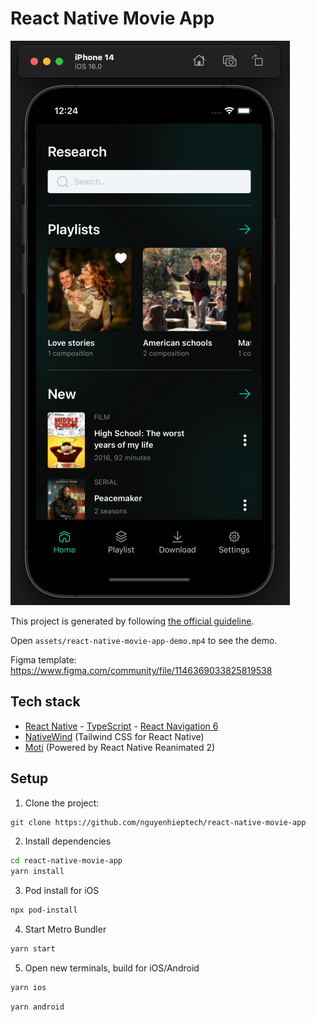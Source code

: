 # React Native Movie App

<img src="./assets/preview.png">

This project is generated by following [the official guideline](https://reactnative.dev/docs/environment-setup).

Open `assets/react-native-movie-app-demo.mp4` to see the demo.

Figma template: https://www.figma.com/community/file/1146369033825819538

## Tech stack

- [React Native](https://reactnative.dev/docs/getting-started) - [TypeScript](https://www.typescriptlang.org/docs/handbook/typescript-from-scratch.html) - [React Navigation 6](https://reactnavigation.org/docs/getting-started/)
- [NativeWind](https://www.nativewind.dev/) (Tailwind CSS for React Native)
- [Moti](https://moti.fyi/) (Powered by React Native Reanimated 2)

## Setup

1. Clone the project:

```bash
git clone https://github.com/nguyenhieptech/react-native-movie-app
```

2. Install dependencies

```bash
cd react-native-movie-app
yarn install
```

3. Pod install for iOS

```bash
npx pod-install
```

4. Start Metro Bundler

```bash
yarn start
```

5. Open new terminals, build for iOS/Android

```bash
yarn ios
```

```bash
yarn android
```
